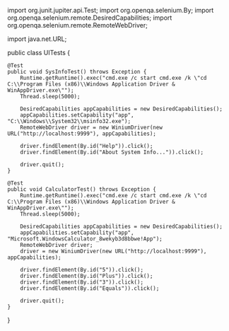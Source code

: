 
import org.junit.jupiter.api.Test;
import org.openqa.selenium.By;
import org.openqa.selenium.remote.DesiredCapabilities;
import org.openqa.selenium.remote.RemoteWebDriver;

import java.net.URL;

public class UITests {

	@Test
	public void SysInfoTest() throws Exception {
		Runtime.getRuntime().exec("cmd.exe /c start cmd.exe /k \"cd C:\\Program Files (x86)\\Windows Application Driver & WinAppDriver.exe\"");
		Thread.sleep(5000);

		DesiredCapabilities appCapabilities = new DesiredCapabilities();
		appCapabilities.setCapability("app", "C:\\Windows\\System32\\msinfo32.exe");
		RemoteWebDriver driver = new WiniumDriver(new URL("http://localhost:9999"), appCapabilities);

		driver.findElement(By.id("Help")).click();
		driver.findElement(By.id("About System Info...")).click();

		driver.quit();
	}

	@Test
	public void CalculatorTest() throws Exception {
		Runtime.getRuntime().exec("cmd.exe /c start cmd.exe /k \"cd C:\\Program Files (x86)\\Windows Application Driver & WinAppDriver.exe\"");
		Thread.sleep(5000);

		DesiredCapabilities appCapabilities = new DesiredCapabilities();
		appCapabilities.setCapability("app", "Microsoft.WindowsCalculator_8wekyb3d8bbwe!App");
		RemoteWebDriver driver;
		driver = new WiniumDriver(new URL("http://localhost:9999"), appCapabilities);

		driver.findElement(By.id("5")).click();
		driver.findElement(By.id("Plus")).click();
		driver.findElement(By.id("3")).click();
		driver.findElement(By.id("Equals")).click();

		driver.quit();
	}
}